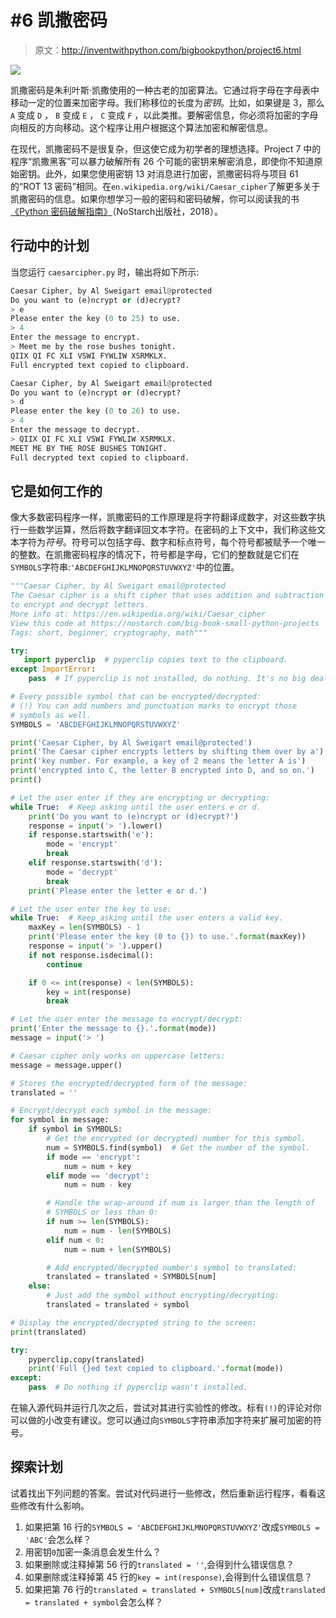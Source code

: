 # #6 凯撒密码

> 原文：<http://inventwithpython.com/bigbookpython/project6.html>

![](img/9d995d63aaead72cad01120081eb8f75.png)

凯撒密码是朱利叶斯·凯撒使用的一种古老的加密算法。它通过将字母在字母表中移动一定的位置来加密字母。我们称移位的长度为*密钥*。比如，如果键是 3，那么 `A` 变成 `D` ， `B` 变成 `E` ， `C` 变成 `F` ，以此类推。要解密信息，你必须将加密的字母向相反的方向移动。这个程序让用户根据这个算法加密和解密信息。

在现代，凯撒密码不是很复杂，但这使它成为初学者的理想选择。Project 7 中的程序“凯撒黑客”可以暴力破解所有 26 个可能的密钥来解密消息，即使你不知道原始密钥。此外，如果您使用密钥 13 对消息进行加密，凯撒密码将与项目 61 的“ROT 13 密码”相同。在`en.wikipedia.org/wiki/Caesar_cipher`了解更多关于凯撒密码的信息。如果你想学习一般的密码和密码破解，你可以阅读我的书[《Python 密码破解指南》](https://nostarch.com/crackingcodes/)（NoStarch出版社，2018）。

## 行动中的计划

当您运行 `caesarcipher.py` 时，输出将如下所示:

```py
Caesar Cipher, by Al Sweigart email@protected
Do you want to (e)ncrypt or (d)ecrypt?
> e
Please enter the key (0 to 25) to use.
> 4
Enter the message to encrypt.
> Meet me by the rose bushes tonight.
QIIX QI FC XLI VSWI FYWLIW XSRMKLX.
Full encrypted text copied to clipboard.

Caesar Cipher, by Al Sweigart email@protected
Do you want to (e)ncrypt or (d)ecrypt?
> d
Please enter the key (0 to 26) to use.
> 4
Enter the message to decrypt.
> QIIX QI FC XLI VSWI FYWLIW XSRMKLX.
MEET ME BY THE ROSE BUSHES TONIGHT.
Full decrypted text copied to clipboard.
```

## 它是如何工作的

像大多数密码程序一样，凯撒密码的工作原理是将字符翻译成数字，对这些数字执行一些数学运算，然后将数字翻译回文本字符。在密码的上下文中，我们称这些文本字符为*符号*。符号可以包括字母、数字和标点符号，每个符号都被赋予一个唯一的整数。在凯撒密码程序的情况下，符号都是字母，它们的整数就是它们在`SYMBOLS`字符串:`'ABCDEFGHIJKLMNOPQRSTUVWXYZ'`中的位置。

```py
"""Caesar Cipher, by Al Sweigart email@protected
The Caesar cipher is a shift cipher that uses addition and subtraction
to encrypt and decrypt letters.
More info at: https://en.wikipedia.org/wiki/Caesar_cipher
View this code at https://nostarch.com/big-book-small-python-projects
Tags: short, beginner, cryptography, math"""

try:
   import pyperclip  # pyperclip copies text to the clipboard.
except ImportError:
    pass  # If pyperclip is not installed, do nothing. It's no big deal.

# Every possible symbol that can be encrypted/decrypted:
# (!) You can add numbers and punctuation marks to encrypt those
# symbols as well.
SYMBOLS = 'ABCDEFGHIJKLMNOPQRSTUVWXYZ'

print('Caesar Cipher, by Al Sweigart email@protected')
print('The Caesar cipher encrypts letters by shifting them over by a')
print('key number. For example, a key of 2 means the letter A is')
print('encrypted into C, the letter B encrypted into D, and so on.')
print()

# Let the user enter if they are encrypting or decrypting:
while True:  # Keep asking until the user enters e or d.
    print('Do you want to (e)ncrypt or (d)ecrypt?')
    response = input('> ').lower()
    if response.startswith('e'):
        mode = 'encrypt'
        break
    elif response.startswith('d'):
        mode = 'decrypt'
        break
    print('Please enter the letter e or d.')

# Let the user enter the key to use:
while True:  # Keep asking until the user enters a valid key.
    maxKey = len(SYMBOLS) - 1
    print('Please enter the key (0 to {}) to use.'.format(maxKey))
    response = input('> ').upper()
    if not response.isdecimal():
        continue

    if 0 <= int(response) < len(SYMBOLS):
        key = int(response)
        break

# Let the user enter the message to encrypt/decrypt:
print('Enter the message to {}.'.format(mode))
message = input('> ')

# Caesar cipher only works on uppercase letters:
message = message.upper()

# Stores the encrypted/decrypted form of the message:
translated = ''

# Encrypt/decrypt each symbol in the message:
for symbol in message:
    if symbol in SYMBOLS:
        # Get the encrypted (or decrypted) number for this symbol.
        num = SYMBOLS.find(symbol)  # Get the number of the symbol.
        if mode == 'encrypt':
            num = num + key
        elif mode == 'decrypt':
            num = num - key

        # Handle the wrap-around if num is larger than the length of
        # SYMBOLS or less than 0:
        if num >= len(SYMBOLS):
            num = num - len(SYMBOLS)
        elif num < 0:
            num = num + len(SYMBOLS)

        # Add encrypted/decrypted number's symbol to translated:
        translated = translated + SYMBOLS[num]
    else:
        # Just add the symbol without encrypting/decrypting:
        translated = translated + symbol

# Display the encrypted/decrypted string to the screen:
print(translated)

try:
    pyperclip.copy(translated)
    print('Full {}ed text copied to clipboard.'.format(mode))
except:
    pass  # Do nothing if pyperclip wasn't installed. 
```

在输入源代码并运行几次之后，尝试对其进行实验性的修改。标有`(!)`的评论对你可以做的小改变有建议。您可以通过向`SYMBOLS`字符串添加字符来扩展可加密的符号。

## 探索计划

试着找出下列问题的答案。尝试对代码进行一些修改，然后重新运行程序，看看这些修改有什么影响。

1.  如果把第 16 行的`SYMBOLS = 'ABCDEFGHIJKLMNOPQRSTUVWXYZ'`改成`SYMBOLS = 'ABC'`会怎么样？
2.  用密钥`0`加密一条消息会发生什么？
3.  如果删除或注释掉第 56 行的`translated = ''`,会得到什么错误信息？
4.  如果删除或注释掉第 45 行的`key = int(response)`,会得到什么错误信息？
5.  如果把第 76 行的`translated = translated + SYMBOLS[num]`改成`translated = translated + symbol`会怎么样？